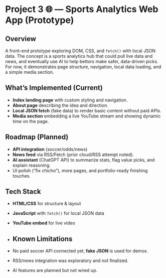 # Project 3 🌐 — Sports Analytics Web App (Prototype)

## Overview
A front-end prototype exploring DOM, CSS, and `fetch()` with local JSON data. The concept is a sports analytics hub that could pull live data and news, and eventually use AI to help bettors make safer, data-driven picks. For now, it demonstrates page structure, navigation, local data loading, and a simple media section. 

## What’s Implemented (Current)
- **Index landing page** with custom styling and navigation.
- **About page** describing the idea and direction.
- **Local JSON fetch** (fake data) to render basic content without paid APIs.
- **Media section** embedding a live YouTube stream and showing dynamic time on the page. 

## Roadmap (Planned)
- **API integration** (soccer/odds/news) 
- **News feed** via RSS/Fetch (prior cloud/RSS attempt noted). 
- **AI assistant** (ChatGPT API) to summarize stats, flag value picks, and explain reasoning. 
- UI polish (“fix chicho”), more pages, and portfolio-ready finishing touches. 

## Tech Stack
- **HTML/CSS** for structure & layout
- **JavaScript** with `fetch()` for local JSON data
- **YouTube embed** for live video

- ## Known Limitations
- No paid soccer API connected yet; **fake JSON** is used for demos. 
- RSS/news integration was exploratory and not finalized. 
- AI features are planned but not wired up.
